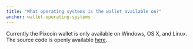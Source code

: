 ```yaml
---
title: "What operating systems is the wallet available on?"
anchor: wallet-operating-systems
---
```

Currently the Pixcoin wallet is only available on Windows, OS X, and Linux.  The source code is openly available [here](https://github.com/pixdo/pixcoin/ "Pixcoin source hosted on GitHub").